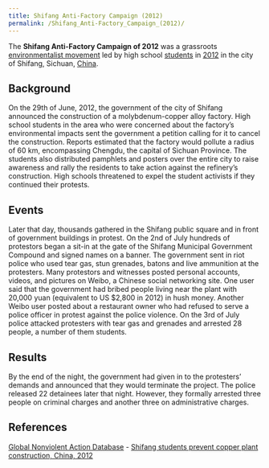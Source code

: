 ```yaml
---
title: Shifang Anti-Factory Campaign (2012)
permalink: /Shifang_Anti-Factory_Campaign_(2012)/
---
```


The **Shifang Anti-Factory Campaign of 2012** was a grassroots
[environmentalist movement](Timeline_of_Environmentalism "wikilink") led
by high school [students](Student "wikilink") in
[2012](Timeline_of_Libertarian_Socialism_in_Eastern_Asia "wikilink") in
the city of Shifang, Sichuan, [China](China "wikilink").

## Background

On the 29th of June, 2012, the government of the city of Shifang
announced the construction of a molybdenum-copper alloy factory. High
school students in the area who were concerned about the factory’s
environmental impacts sent the government a petition calling for it to
cancel the construction. Reports estimated that the factory would
pollute a radius of 60 km, encompassing Chengdu, the capital of Sichuan
Province. The students also distributed pamphlets and posters over the
entire city to raise awareness and rally the residents to take action
against the refinery’s construction. High schools threatened to expel
the student activists if they continued their protests.

## Events

Later that day, thousands gathered in the Shifang public square and in
front of government buildings in protest. On the 2nd of July hundreds of
protestors began a sit-in at the gate of the Shifang Municipal
Government Compound and signed names on a banner. The government sent in
riot police who used tear gas, stun grenades, batons and live ammunition
at the protesters. Many protestors and witnesses posted personal
accounts, videos, and pictures on Weibo, a Chinese social networking
site. One user said that the government had bribed people living near
the plant with 20,000 yuan (equivalent to US \$2,800 in 2012) in hush
money. Another Weibo user posted about a restaurant owner who had
refused to serve a police officer in protest against the police
violence. On the 3rd of July police attacked protesters with tear gas
and grenades and arrested 28 people, a number of them students.

## Results

By the end of the night, the government had given in to the protesters’
demands and announced that they would terminate the project. The police
released 22 detainees later that night. However, they formally arrested
three people on criminal charges and another three on administrative
charges.

## References

[Global Nonviolent Action
Database](Global_Nonviolent_Action_Database "wikilink") - [Shifang
students prevent copper plant construction, China,
2012](https://nvdatabase.swarthmore.edu/content/shifang-students-prevent-copper-plant-construction-china-2012)